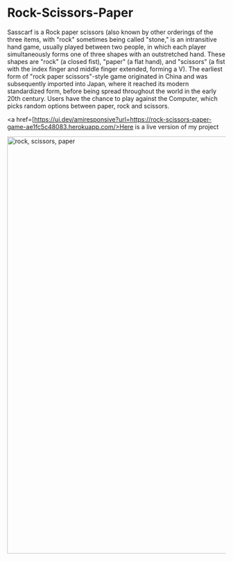 # Rock-Scissors-Paper
Sasscarf is a Rock paper scissors (also known by other orderings of the three items, with "rock" sometimes being called "stone," is an intransitive hand game, usually played between two people, in which each player simultaneously forms one of three shapes with an outstretched hand. These shapes are "rock" (a closed fist), "paper" (a flat hand), and "scissors" (a fist with the index finger and middle finger extended, forming a V). The earliest form of "rock paper scissors"-style game originated in China and was subsequently imported into Japan, where it reached its modern standardized form, before being spread throughout the world in the early 20th century.
Users have the chance to play against the Computer, which picks random options between paper, rock and scissors.



 <a href=[https://ui.dev/amiresponsive?url=https://rock-scissors-paper-game-ae1fc5c48083.herokuapp.com/>Here is a live version of my project</a>
 
<img width="960" alt="rock, scissors, paper" src="https://github.com/caleb1711/Rock-Scissors-Paper/assets/130179631/a31eda77-a036-4f26-a199-2964322d7a4a">





